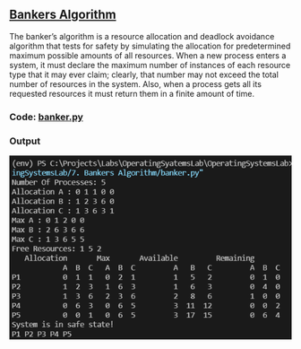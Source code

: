 ## [Bankers Algorithm](./banker.py)

The banker’s algorithm is a resource allocation and deadlock avoidance algorithm that tests for safety by simulating the allocation for predetermined maximum possible amounts of all resources. When a new process enters a system, it must declare the maximum number of instances of each resource type that it may ever claim; clearly, that number may not exceed the total number of resources in the system. Also, when a process gets all its requested resources it must return them in a finite amount of time.
### Code: [banker.py](./banker.py)

### Output

![Output](./output.png)